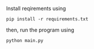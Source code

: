     
 Install reqirements using
  
    pip install -r requirements.txt

then, run the program using

    python main.py
